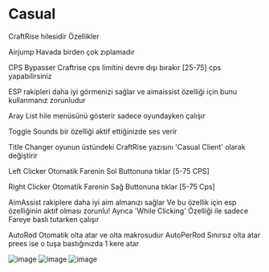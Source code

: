 # Casual
CraftRise hilesidir
Özellikler

Airjump Havada birden çok zıplamadır

CPS Bypasser Craftrise cps limitini devre dışı bırakır [25-75] cps yapabilirsiniz

ESP rakipleri daha iyi görmenizi sağlar ve aimaissist özelliği için bunu kullanmanız zorunludur

Aray List hile menüsünü gösterir sadece oyundayken çalışır

Toggle Sounds bir özelliği aktif ettiğinizde ses verir

Title Changer oyunun üstündeki CraftRise yazısını 'Casual Client' olarak değiştirir

Left Clicker Otomatik Farenin Sol Buttonuna tıklar [5-75 CPS]

Right Clicker Otomatik Farenin Sağ Buttonuna tıklar [5-75 Cps]

AimAssist rakiplere daha iyi aim almanızı sağlar Ve bu özellik için esp özelliğinin aktif olması zorunlu! Ayrıca 'While Clicking' Özelliği ile sadece Fareye baslı tutarken çalışır

AutoRod Otomatik olta atar ve olta makrosudur AutoPerRod Sınırsız olta atar prees ise o tuşa bastığınızda 1 kere atar

![image](https://user-images.githubusercontent.com/106991507/176671410-42f5368e-85e8-4ad8-aa04-421479db6346.png)
![image](https://cdn.discordapp.com/attachments/992025624531177502/992028438070296617/unknown.png)
![image](https://cdn.discordapp.com/attachments/972259244969713734/992036845196148786/unknown.png)

